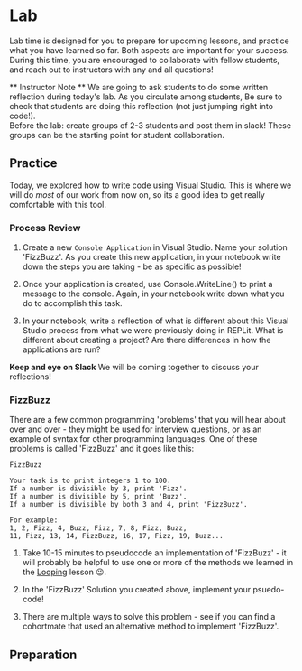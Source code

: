 # Lab
Lab time is designed for you to prepare for upcoming lessons, and practice what you have learned so far.  Both aspects are important for your success.  During this time, you are encouraged to collaborate with fellow students, and reach out to instructors with any and all questions!

** Instructor Note ** We are going to ask students to do some written reflection during today's lab. As you circulate among students, Be sure to check that students are doing this reflection (not just jumping right into code!).  
Before the lab: create groups of 2-3 students and post them in slack!  These groups can be the starting point for student collaboration.

## Practice

Today, we explored how to write code using Visual Studio.  This is where we will do _most_ of our work from now on, so its a good idea to get really comfortable with this tool.

### Process Review

1. Create a new `Console Application` in Visual Studio. Name your solution 'FizzBuzz'.
As you create this new application, in your notebook write down the steps you are taking - be as specific as possible!

2. Once your application is created, use Console.WriteLine() to print a message to the console.
Again, in your notebook write down what you do to accomplish this task.

3. In your notebook, write a reflection of what is different about this Visual Studio process from what we were previously doing in REPLit.  What is different about creating a project?  Are there differences in how the applications are run?

**Keep and eye on Slack** We will be coming together to discuss your reflections!

### FizzBuzz

There are a few common programming 'problems' that you will hear about over and over - they might be used for interview questions, or as an example of syntax for other programming languages.  One of these problems is called 'FizzBuzz' and it goes like this:

```
FizzBuzz

Your task is to print integers 1 to 100.  
If a number is divisible by 3, print 'Fizz'.
If a number is divisible by 5, print 'Buzz'.
If a number is divisible by both 3 and 4, print 'FizzBuzz'.

For example:
1, 2, Fizz, 4, Buzz, Fizz, 7, 8, Fizz, Buzz, 
11, Fizz, 13, 14, FizzBuzz, 16, 17, Fizz, 19, Buzz...
```

1. Take 10-15 minutes to pseudocode an implementation of 'FizzBuzz' - it will probably be helpful to use one or more of the methods we learned in the [Looping](/lessons/mod1/Looping.md) lesson 😉.

2. In the 'FizzBuzz' Solution you created above, implement your psuedo-code!

3. There are multiple ways to solve this problem - see if you can find a cohortmate that used an alternative method to implement 'FizzBuzz'.



## Preparation

